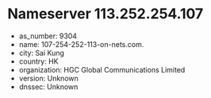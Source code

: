 # Nameserver 113.252.254.107

* as_number: 9304
* name: 107-254-252-113-on-nets.com.
* city: Sai Kung
* country: HK
* organization: HGC Global Communications Limited
* version: Unknown
* dnssec: Unknown
